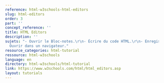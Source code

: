 ```yaml
---
reference: html-w3schools-html-editors
slug: html-editors
order: 3
part: ''
concept_reference: ''
title: HTML Editors
description: ''
sujets: "- Ouvrir le Bloc-notes.\r\n- Écrire du code HTML.\r\n- Enregistrer en .html.\r\n-
  Ouvrir dans un navigateur."
resource_categories: html-tutorial
ressource: html-w3schools
language: en
directory: html-w3schools/html-tutorial
link: https://www.w3schools.com/html/html_editors.asp
layout: tutorials
---
```


